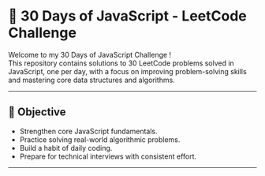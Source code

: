 # 🧠 30 Days of JavaScript - LeetCode Challenge

Welcome to my 30 Days of JavaScript Challenge !  
This repository contains solutions to 30 LeetCode problems solved in JavaScript, one per day, with a focus on improving problem-solving skills and mastering core data structures and algorithms.

---

## 📌 Objective

- Strengthen core JavaScript fundamentals.
- Practice solving real-world algorithmic problems.
- Build a habit of daily coding.
- Prepare for technical interviews with consistent effort.

---
